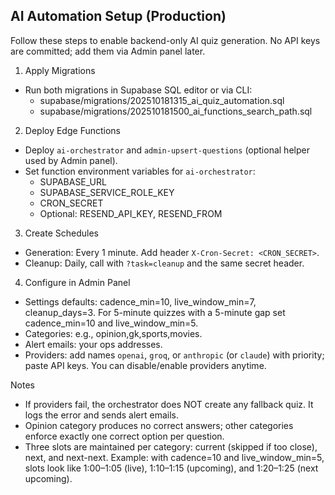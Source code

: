 ## AI Automation Setup (Production)

Follow these steps to enable backend-only AI quiz generation. No API keys are committed; add them via Admin panel later.

1) Apply Migrations
- Run both migrations in Supabase SQL editor or via CLI:
  - supabase/migrations/202510181315_ai_quiz_automation.sql
  - supabase/migrations/202510181500_ai_functions_search_path.sql

2) Deploy Edge Functions
- Deploy `ai-orchestrator` and `admin-upsert-questions` (optional helper used by Admin panel).
- Set function environment variables for `ai-orchestrator`:
  - SUPABASE_URL
  - SUPABASE_SERVICE_ROLE_KEY
  - CRON_SECRET
  - Optional: RESEND_API_KEY, RESEND_FROM

3) Create Schedules
- Generation: Every 1 minute. Add header `X-Cron-Secret: <CRON_SECRET>`.
- Cleanup: Daily, call with `?task=cleanup` and the same secret header.

4) Configure in Admin Panel
- Settings defaults: cadence_min=10, live_window_min=7, cleanup_days=3. For 5-minute quizzes with a 5-minute gap set cadence_min=10 and live_window_min=5.
- Categories: e.g., opinion,gk,sports,movies.
- Alert emails: your ops addresses.
- Providers: add names `openai`, `groq`, or `anthropic` (or `claude`) with priority; paste API keys. You can disable/enable providers anytime.

Notes
- If providers fail, the orchestrator does NOT create any fallback quiz. It logs the error and sends alert emails.
- Opinion category produces no correct answers; other categories enforce exactly one correct option per question.
- Three slots are maintained per category: current (skipped if too close), next, and next-next. Example: with cadence=10 and live_window_min=5, slots look like 1:00–1:05 (live), 1:10–1:15 (upcoming), and 1:20–1:25 (next upcoming).
